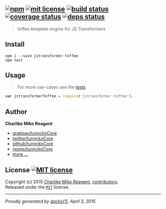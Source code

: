 ## [![npm][npmjs-img]][npmjs-url] [![mit license][license-img]][license-url] [![build status][travis-img]][travis-url] [![coverage status][coveralls-img]][coveralls-url] [![deps status][daviddm-img]][daviddm-url]

> toffee template engine for JS Transformers

## Install
```
npm i --save jstransformer-toffee
npm test
```


## Usage
> For more use-cases see the [tests](./test.js)

```js
var jstransformerToffee = require('jstransformer-toffee');
```


## Author
**Charlike Mike Reagent**
+ [gratipay/tunnckoCore][author-gratipay]
+ [twitter/tunnckoCore][author-twitter]
+ [github/tunnckoCore][author-github]
+ [npmjs/tunnckoCore][author-npmjs]
+ [more ...][contrib-more]


## License [![MIT license][license-img]][license-url]
Copyright (c) 2015 [Charlike Mike Reagent][contrib-more], [contributors][contrib-graf].  
Released under the [`MIT`][license-url] license.


[npmjs-url]: http://npm.im/jstransformer-toffee
[npmjs-img]: https://img.shields.io/npm/v/jstransformer-toffee.svg?style=flat&label=jstransformer-toffee

[coveralls-url]: https://coveralls.io/r/tunnckoCore/jstransformer-toffee?branch=master
[coveralls-img]: https://img.shields.io/coveralls/tunnckoCore/jstransformer-toffee.svg?style=flat

[license-url]: https://github.com/tunnckoCore/jstransformer-toffee/blob/master/license.md
[license-img]: https://img.shields.io/badge/license-MIT-blue.svg?style=flat

[travis-url]: https://travis-ci.org/tunnckoCore/jstransformer-toffee
[travis-img]: https://img.shields.io/travis/tunnckoCore/jstransformer-toffee.svg?style=flat

[daviddm-url]: https://david-dm.org/tunnckoCore/jstransformer-toffee
[daviddm-img]: https://img.shields.io/david/tunnckoCore/jstransformer-toffee.svg?style=flat

[author-gratipay]: https://gratipay.com/tunnckoCore
[author-twitter]: https://twitter.com/tunnckoCore
[author-github]: https://github.com/tunnckoCore
[author-npmjs]: https://npmjs.org/~tunnckocore

[contrib-more]: http://j.mp/1stW47C
[contrib-graf]: https://github.com/tunnckoCore/jstransformer-toffee/graphs/contributors

***

_Proudly generated by [docks(1)](https://github.com/tunnckoCore), April 3, 2015_